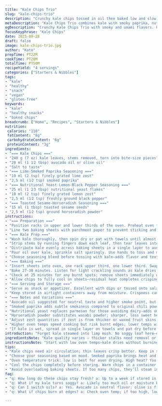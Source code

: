```yaml
---
title: "Kale Chips Trio"
slug: "kale-chips-trio"
description: "Crunchy kale chips tossed in oil then baked low and slow. Three bold seasonings mixed in: lime-chili, parmesan-lemon-pepper, and toasted sesame-wasabi. The kale dries to crisp perfection, no soggy patches. Adjusted bake time and temp for ideal texture. Swapped chili powder with smoked paprika for smoky heat; added nutritional yeast for cheesy notes, replaced wasabi powder with ground horseradish for sharper punch. Flexible oil choice and simple prep. Store crisp chips airtight, they'll last a week if humidity stays low."
metaDescription: "Kale Chips Trio combines kale with smoky paprika, nutritional yeast, and horseradish for a satisfying crunch without sogginess in each bite"
ogDescription: "Crunchy Kale Chips Trio with smoky and umami flavors. Perfect for snacking and salads with three bold seasonings, easy prep and bake time."
focusKeyphrase: "Kale Chips"
date: 2025-09-28
draft: false
image: kale-chips-trio.jpg
author: "Kate"
prepTime: PT22M
cookTime: PT28M
totalTime: PT50M
recipeYield: "4 servings"
categories: ["Starters & Nibbles"]
tags:
- "kale"
- "healthy"
- "snack"
- "vegan"
- "gluten-free"
keywords:
- "kale"
- "healthy snacks"
- "baked chips"
breadcrumb: ["Home", "Recipes", "Starters & Nibbles"]
nutrition: 
 calories: "110"
 fatContent: "8g"
 carbohydrateContent: "6g"
 proteinContent: "3g"
ingredients:
- "=== Kale Chips ==="
- "240 g (7 oz) kale leaves, stems removed, torn into bite-size pieces"
- "20 ml (1 1⁄2 tbsp) avocado oil or olive oil"
- "Salt to taste"
- "=== Lime-Smoked Paprika Seasoning ==="
- "10 ml (2 tsp) finely grated lime zest"
- "2,5 ml (1⁄2 tsp) smoked paprika"
- "=== Nutritional Yeast-Lemon-Black Pepper Seasoning ==="
- "25 ml (1 2⁄3 tbsp) nutritional yeast flakes"
- "10 ml (2 tsp) finely grated lemon zest"
- "2,5 ml (1⁄2 tsp) freshly ground black pepper"
- "=== Toasted Sesame-Horseradish Seasoning ==="
- "15 ml (1 tbsp) toasted sesame seeds"
- "2,5 ml (1⁄2 tsp) ground horseradish powder"
instructions:
- "=== Preparation ==="
- "Position racks in upper and lower thirds of the oven. Preheat oven to 125 °C (257 °F). This low temp prevents burning and allows even crisping."
- "Line two baking sheets with parchment paper to prevent sticking and simplify cleanup."
- "=== Kale Prep ==="
- "Wash kale thoroughly, then spin dry or pat with towels until almost dry—any excess moisture ruins crispness."
- "Strip stems by running fingers down each leaf, then tear leaves into roughly 5-cm pieces."
- "Distribute kale evenly across baking sheets in a single layer to avoid steaming."
- "Pour oil over kale, sprinkle salt sparingly. Use hands to toss and massage oil gently—this breaks down fibers and ensures even coating. Don’t overdo it or kale will turn mushy."
- "Choose seasoning blend before tossing with kale—adds flavor and texture. Sprinkle chosen seasoning liberally over kale and mix with hands, rubbing leaves slightly to embed spices."
- "=== Baking ==="
- "Insert sheets into oven, one rack upper third, one lower third. Swap positions halfway through baking for uniform heat exposure."
- "Bake 27-30 minutes. Listen for light crackling sounds as kale dries. Colour shifts from matte dark green to slightly translucent with some edges turning golden brown."
- "Check at 25 minutes for any burnt spots; remove sheets immediately when most leaves snap easily without bending. Underbaked leaves wilt instead of crack."
- "Allow chips to fully cool on sheets—residual heat completes crisping and avoids soggy condensation in container."
- "=== Serving and Storage ==="
- "Serve as snack or appetizer. Excellent with dips or tossed onto salads for crunch."
- "Keep stored in airtight containers away from moisture. Crispness can be rescued with a brief oven flash at 110 °C for 5 minutes if stale."
- "=== Notes and Variations ==="
- "Avocado oil suggested for neutral taste and higher smoke point, but olive oil okay with slight flavor shift."
- "Smoked paprika adds subtle smokiness compared to original chili powder."
- "Nutritional yeast replaces parmesan for those avoiding dairy—adds umami."
- "Horseradish powder substitutes wasabi powder; sharper, less sweet heat."
- "Adjust zest quantities if zest is from thicker or waxed fruit skins."
- "Higher oven temps speed cooking but risk burnt edges; lower temps with longer time yield more uniform results."
- "If kale is wet, spread in single layer on towels and pat dry before oiling to avoid steaming during bake."
introduction: "Forget kale steamed into limp mush. No soggy leaf here—dry, crackling, light as air. Getting those chips right demands low heat and patience. Rushing means burnt bites, not crisp crunch. Wash then dry leaves properly — soak, spin, then towel dry. No moisture traps allowed. Tear, toss in oil—enough to coat but never pool. Salt to taste; seasoning matters. We swap chili powder with smoked paprika for deeper smoke. Nutritional yeast stands in for parmesan—umami without dairy. Wasabi powder replaced with horseradish powder, sharper and less powdery. Bake slow, listen for popping, watch edges gently browning. Cool on trays—never pile chips hot or they steam soft. Good chips store airy, dry, sealed tight."
ingredientsNote: "Kale quality varies — thicker stalks need removal or chips toughen. Avocado oil preferred for neutral flavor and heat tolerance; olive oil works, expect slight fruitier notes. Salt judiciously to avoid soggy texture; too little and chips taste flat—not a problem if seasoning is robust. For heat, smoked paprika delivers smoky warmth unlike bright chili powder—subtle complexity that works well with citrus zest. Nutritional yeast offers cheesy savory without dairy, ideal for lactose avoidance. Horseradish powder swaps in for wasabi with sharper bite. Adjust zest volumes depending on citrus freshness and skin thickness—too much zest can overpower. Parchment-lined sheets crucial—direct contact burns kale underside. Clean hands essential to massage oil evenly, preventing clumps and soggy spots."
instructionsNote: "Start with low oven temps—kale dries without burning this way. Flip baking sheets halfway to avoid hot spots and uneven cooking. Timing varies by leaf thickness and oven quirks: rely on visual and tactile cues. Leaves go translucent, fragile and brittle when done—test by lightly crushing a piece. Underbaked kale bends but doesn’t snap; overbaking burns edges turning bitter. Moisture is enemy; ensure kale thoroughly dry before oiling. Massaging oil matters, helps coat every leaf lightly, no puddles. Post-bake, let chips cool on trays fully before transferring—steaming in warm containers ruins crisp. Troubleshoot sogginess by reheating briefly in cooler oven to dry out. Experiment with oil amounts—too little, dry and tasteless; too much, greasy limp chips. Always keep spare kale and have backup oven racks ready for swapping trays mid-bake."
tips:
- "Kale chips need air circulation; thin leaves crisp better. Keep in single layer. Toss gently with oil, just enough to coat not drown. Too much oil makes them soggy."
- "Choose your seasoning based on mood. Smoked paprika brings heat and depth. Nutritional yeast for that umami without dairy. Horseradish gives bite, try adjusting amounts based on preference."
- "Oven temperature trick: low is best for even drying. High heat? You risk burnt edges while insides may wilt. Listen for crackles, watch for slight color change, that’s when to check."
- "Cool the chips completely before storing. Warm chips in a container lead to condensation. They go soft. For revived crispness, a quick oven flash at lower temp can help."
- "Avoid overloading baking sheets. If too many chips, they’ll steam instead of bake. Use two sheets for even cooking. Flip halfway—switching racks. Keeps heat uniform."
faq:
- "q: How long do these chips stay fresh? a: Up to a week if stored in airtight. Humidity causes sogginess. Check your container; moisture is enemy here."
- "q: What if my kale turns soggy? a: Likely too much oil or moisture before baking. Always dry leaves well, no puddles. Adjust oil—a little goes a long way."
- "q: Can I switch oils? a: Yes. Avocado is neutral flavor; olive is fine too but alters taste slightly. Just be mindful of smoke points when baking."
- "q: What if chips burn at edges? a: Check oven temp; if too high, lower it. Rotate sheets during baking. Even slices matter; uneven thickness burns faster."

---
```

